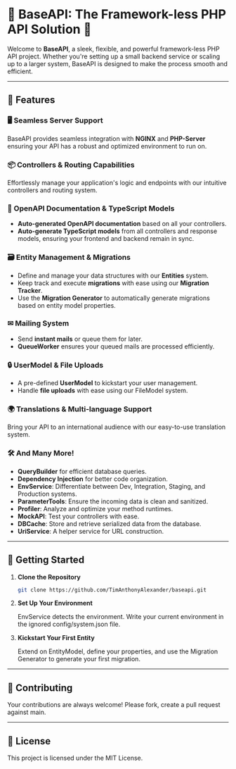 # 🚀 BaseAPI: The Framework-less PHP API Solution 🚀

Welcome to **BaseAPI**, a sleek, flexible, and powerful framework-less PHP API project.
Whether you're setting up a small backend service or scaling up to a larger system, BaseAPI is designed to make the process smooth and efficient.

---

## 🌟 Features

### 🖥️ Seamless Server Support
BaseAPI provides seamless integration with **NGINX** and **PHP-Server** ensuring your API has a robust and optimized environment to run on.

### 📦 Controllers & Routing Capabilities
Effortlessly manage your application's logic and endpoints with our intuitive controllers and routing system.

### 📑 OpenAPI Documentation & TypeScript Models
- **Auto-generated OpenAPI documentation** based on all your controllers.
- **Auto-generate TypeScript models** from all controllers and response models, ensuring your frontend and backend remain in sync.

### 🗃️ Entity Management & Migrations
- Define and manage your data structures with our **Entities** system.
- Keep track and execute **migrations** with ease using our **Migration Tracker**.
- Use the **Migration Generator** to automatically generate migrations based on entity model properties. 

### ✉ Mailing System
- Send **instant mails** or queue them for later.
- **QueueWorker** ensures your queued mails are processed efficiently.

### 🔒 UserModel & File Uploads
- A pre-defined **UserModel** to kickstart your user management.
- Handle **file uploads** with ease using our FileModel system.

### 🌍 Translations & Multi-language Support
Bring your API to an international audience with our easy-to-use translation system.

### 🛠️ And Many More!
- **QueryBuilder** for efficient database queries.
- **Dependency Injection** for better code organization.
- **EnvService**: Differentiate between Dev, Integration, Staging, and Production systems.
- **ParameterTools**: Ensure the incoming data is clean and sanitized.
- **Profiler**: Analyze and optimize your method runtimes.
- **MockAPI**: Test your controllers with ease.
- **DBCache**: Store and retrieve serialized data from the database.
- **UriService**: A helper service for URL construction.

---

## 🚀 Getting Started

1. **Clone the Repository**

    ```bash
    git clone https://github.com/TimAnthonyAlexander/baseapi.git
    ```

2. **Set Up Your Environment**

    EnvService detects the environment. Write your current environment in the ignored config/system.json file.

3. **Kickstart Your First Entity**

    Extend on EntityModel, define your properties, and use the Migration Generator to generate your first migration.

---

## 💪 Contributing

Your contributions are always welcome! Please fork, create a pull request against main.

---

## 📜 License

This project is licensed under the MIT License.
